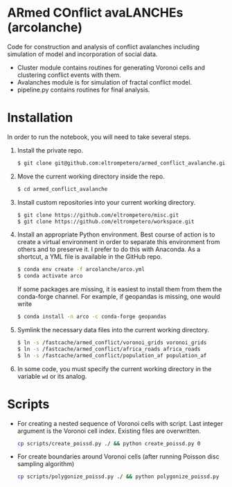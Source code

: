 # ARmed COnflict avaLANCHEs (arcolanche)

Code for construction and analysis of conflict avalanches including simulation of model
and incorporation of social data.

- Cluster module contains routines for generating Voronoi cells and clustering conflict
events with them.
- Avalanches module is for simulation of fractal conflict model.
- pipeline.py contains routines for final analysis.


# Installation
In order to run the notebook, you will need to take several steps.
1. Install the private repo.
    ```bash
    $ git clone git@github.com:eltrompetero/armed_conflict_avalanche.git
    ```
2. Move the current working directory inside the repo.
    ```bash
    $ cd armed_conflict_avalanche
    ```
3. Install custom repositories into your current working directory.
    ```bash
    $ git clone https://github.com/eltrompetero/misc.git
    $ git clone https://github.com/eltrompetero/workspace.git
    ```
2. Install an appropriate Python environment. Best course of action is to create a virtual environment in order to separate this environment from others and to preserve it. I prefer to do this with Anaconda. As a shortcut, a YML file is available in the GitHub repo.
    ```bash
    $ conda env create -f arcolanche/arco.yml
    $ conda activate arco
    ```
    If some packages are missing, it is easiest to install them from them the conda-forge channel. For example, if geopandas is missing, one would write
    ```bash
    $ conda install -n arco -c conda-forge geopandas
    ```
3. Symlink the necessary data files into the current working directory.
    ```bash
    $ ln -s /fastcache/armed_conflict/voronoi_grids voronoi_grids
    $ ln -s /fastcache/armed_conflict/africa_roads africa_roads
    $ ln -s /fastcache/armed_conflict/population_af population_af
    ```
4. In some code, you must specify the current working directory in the variable `wd` or its analog.


# Scripts
- For creating a nested sequence of Voronoi cells with script. Last integer argument is the Voronoi cell index. Existing files are overwritten.
    ```bash
    cp scripts/create_poissd.py ./ && python create_poissd.py 0
    ```
- For create boundaries around Voronoi cells (after running Poisson disc sampling algorithm)
    ```bash
    cp scripts/polygonize_poissd.py ./ && python polygonize_poissd.py
    ```
